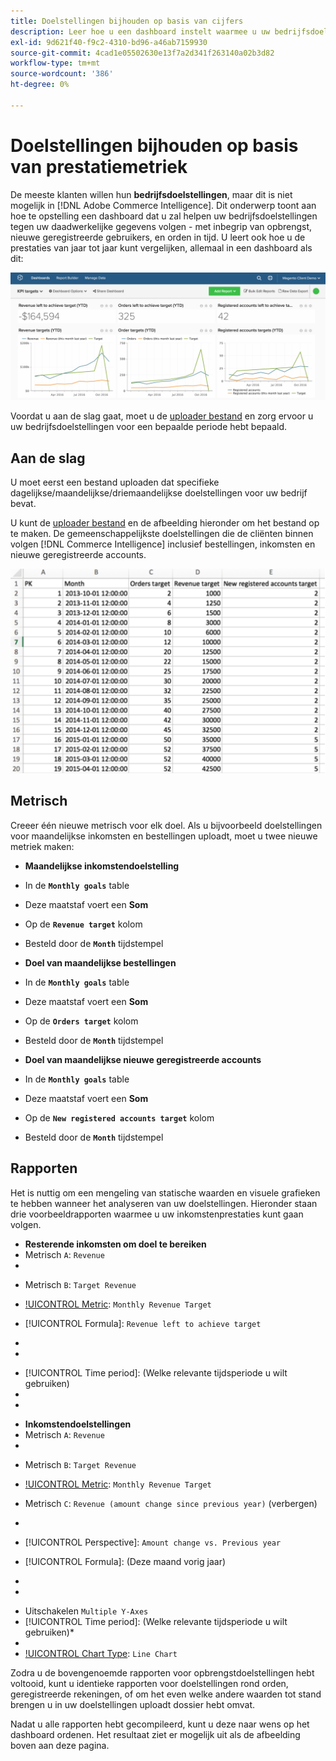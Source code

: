 ```yaml
---
title: Doelstellingen bijhouden op basis van cijfers
description: Leer hoe u een dashboard instelt waarmee u uw bedrijfsdoelstellingen kunt bijhouden op basis van uw feitelijke gegevens, zoals inkomsten, nieuwe geregistreerde gebruikers en bestellingen in de loop der tijd.
exl-id: 9d621f40-f9c2-4310-bd96-a46ab7159930
source-git-commit: 4cad1e05502630e13f7a2d341f263140a02b3d82
workflow-type: tm+mt
source-wordcount: '386'
ht-degree: 0%

---
```


# Doelstellingen bijhouden op basis van prestatiemetriek

De meeste klanten willen hun **bedrijfsdoelstellingen**, maar dit is niet mogelijk in [!DNL Adobe Commerce Intelligence]. Dit onderwerp toont aan hoe te opstelling een dashboard dat u zal helpen uw bedrijfsdoelstellingen tegen uw daadwerkelijke gegevens volgen - met inbegrip van opbrengst, nieuwe geregistreerde gebruikers, en orden in tijd. U leert ook hoe u de prestaties van jaar tot jaar kunt vergelijken, allemaal in een dashboard als dit:

![](../../assets/Goals-_dashboard_2.png)

Voordat u aan de slag gaat, moet u de [uploader bestand](../importing-data/connecting-data/using-file-uploader.md) en zorg ervoor u uw bedrijfsdoelstellingen voor een bepaalde periode hebt bepaald.

## Aan de slag

U moet eerst een bestand uploaden dat specifieke dagelijkse/maandelijkse/driemaandelijkse doelstellingen voor uw bedrijf bevat.

U kunt de [uploader bestand](../importing-data/connecting-data/using-file-uploader.md) en de afbeelding hieronder om het bestand op te maken. De gemeenschappelijkste doelstellingen die de cliënten binnen volgen [!DNL Commerce Intelligence] inclusief bestellingen, inkomsten en nieuwe geregistreerde accounts.

![](../../assets/Goals-_Excel.png)

## Metrisch

Creeer één nieuwe metrisch voor elk doel. Als u bijvoorbeeld doelstellingen voor maandelijkse inkomsten en bestellingen uploadt, moet u twee nieuwe metriek maken:

* **Maandelijkse inkomstendoelstelling**
* In de **`Monthly goals`** table
* Deze maatstaf voert een **Som**
* Op de **`Revenue target`** kolom
* Besteld door de **`Month`** tijdstempel

* **Doel van maandelijkse bestellingen**
* In de **`Monthly goals`** table
* Deze maatstaf voert een **Som**
* Op de **`Orders target`** kolom
* Besteld door de **`Month`** tijdstempel

* **Doel van maandelijkse nieuwe geregistreerde accounts**
* In de **`Monthly goals`** table
* Deze maatstaf voert een **Som**
* Op de **`New registered accounts target`** kolom
* Besteld door de **`Month`** tijdstempel

## Rapporten

Het is nuttig om een mengeling van statische waarden en visuele grafieken te hebben wanneer het analyseren van uw doelstellingen. Hieronder staan drie voorbeeldrapporten waarmee u uw inkomstenprestaties kunt gaan volgen.

* **Resterende inkomsten om doel te bereiken**
* Metrisch `A`: `Revenue`
* 

   [!UICONTROL Metric]: `Revenue`

* Metrisch `B`: `Target Revenue`
* [!UICONTROL Metric]: `Monthly Revenue Target`

* [!UICONTROL Formula]: `Revenue left to achieve target`
* 
   [!UICONTROL-formule]: `(B-A)`
* 

   [!UICONTROL Format]: `Number`

* [!UICONTROL Time period]: (Welke relevante tijdsperiode u wilt gebruiken)
* 
   [!UICONTROL Interval]: `Month`
* 

   [!UICONTROL Chart Type]: `Scalar`

* **Inkomstendoelstellingen**
* Metrisch `A`: `Revenue`
* 

   [!UICONTROL Metric]: `Revenue`

* Metrisch `B`: `Target Revenue`
* [!UICONTROL Metric]: `Monthly Revenue Target`

* Metrisch `C`: `Revenue (amount change since previous year)` (verbergen)
* 
   [!UICONTROL Metric]: `Revenue`
* [!UICONTROL Perspective]: `Amount change vs. Previous year`

* [!UICONTROL Formula]: (Deze maand vorig jaar)
* 
   [!UICONTROL-formule]: `(A-C)`
* 

   [!UICONTROL Format]: `Currency`

* Uitschakelen `Multiple Y-Axes`
* [!UICONTROL Time period]: (Welke relevante tijdsperiode u wilt gebruiken)*
* 
   [!UICONTROL Interval]: `Month`
* [!UICONTROL Chart Type]: `Line Chart`

Zodra u de bovengenoemde rapporten voor opbrengstdoelstellingen hebt voltooid, kunt u identieke rapporten voor doelstellingen rond orden, geregistreerde rekeningen, of om het even welke andere waarden tot stand brengen u in uw doelstellingen uploadt dossier hebt omvat.

Nadat u alle rapporten hebt gecompileerd, kunt u deze naar wens op het dashboard ordenen. Het resultaat ziet er mogelijk uit als de afbeelding boven aan deze pagina.
